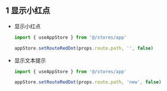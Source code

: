 ## 1 显示小红点

- 显示小红点

  ```js
  import { useAppStore } from '@/stores/app'
  
  appStore.setRouteRedDot(props.route.path, '', false)
  ```

- 显示文本提示

  ```js
  import { useAppStore } from '@/stores/app'
  
  appStore.setRouteRedDot(props.route.path, 'new', false)
  ```

